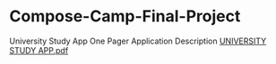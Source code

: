 # Compose-Camp-Final-Project
University Study App
One Pager Application Description
[UNIVERSITY STUDY APP.pdf](https://github.com/aishwarya-panampilly/Compose-Camp-Final-Project/files/9787639/UNIVERSITY.STUDY.APP.pdf)

